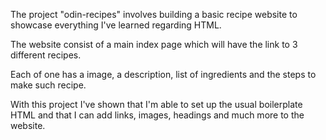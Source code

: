 The project "odin-recipes" involves building a basic recipe website to showcase everything I've learned regarding HTML.

The website consist of a main index page which will have the link to 3 different recipes.

Each of one has a image, a description, list of ingredients and the steps to make such recipe.

With this project I've shown that I'm able to set up the usual boilerplate HTML and that I can add links, images, headings and much more to the website.